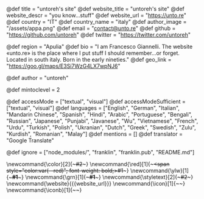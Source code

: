 <!--
Add here global page variables to use throughout your
website.
The website_* must be defined for the RSS to work
-->

@def title = "untoreh's site"
@def website_title = "untoreh's site"
@def website_descr = "you know...stuff"
@def website_url = "https://unto.re"
@def country = "IT"
@def country_name = "italy"
@def author_image = "/assets/appa.png"
@def email = "contact@unto.re"
@def github = "https://github.com/untoreh"
@def twitter = "https://twitter.com/untoreh"

@def region = "Apulia"
@def bio = "I am Francesco Giannelli. The website «unto.re» is the place where I put stuff I should remember...or forget. Located in south italy. Born in the early nineties."
@def geo_link = "https://goo.gl/maps/E3Si7WzG4LX7wpNJ6"

@def author = "untoreh"

@def mintoclevel = 2
<!-- https://schema.org/accessMode -->
@def accessMode = ["textual", "visual"]
@def accessModeSufficient = ["textual", "visual"]
@def languages = ["English", "German", "Italian", "Mandarin Chinese", "Spanish", "Hindi", "Arabic", "Portuguese", "Bengali", "Russian", "Japanese", "Punjabi", "Javanese", "Wu", "Vietnamese", "French", "Urdu", "Turkish", "Polish", "Ukranian", "Dutch", "Greek", "Swedish", "Zulu", "Kurdish", "Romanian", "Malay"]
@def mentions = []
@def translator = "Google Translate"

<!--
Add here files or directories that should be ignored by Franklin, otherwise
these files might be copied and, if markdown, processed by Franklin which
you might not want. Indicate directories by ending the name with a `/`.
-->

@def ignore = ["node_modules/", "franklin", "franklin.pub", "README.md"]

<!--
Add here global latex commands to use throughout your
pages. It can be math commands but does not need to be.
For instance:
* \newcommand{\phrase}{This is a long phrase to copy.}
-->

\newcommand{\color}[2]{~~~<span style="color:#1">#2</span>~~~}
\newcommand{\red}[1]{~~~<span style="color:var(--red)"; font-weight: bold;>#1</span>~~~}
\newcommand{\ylw}[1]{~~~<span style="color:var(--yellow); font-weight: bold;">#1</span>~~~}
\newcommand{\grn}[1]{~~~<span style="color:var(--green); font-weight: bold;">#1</span>~~~}
\newcommand{\styletext}[2]{~~~<span style="#1">#2</span>~~~}
\newcommand{\website}{{{website_url}}}
\newcommand{\icon}[1]{~~~<i class="fas #1 icon"></i>~~~}
\newcommand{\iconb}[1]{~~~<i class="fab #1 icon"></i>~~~}

